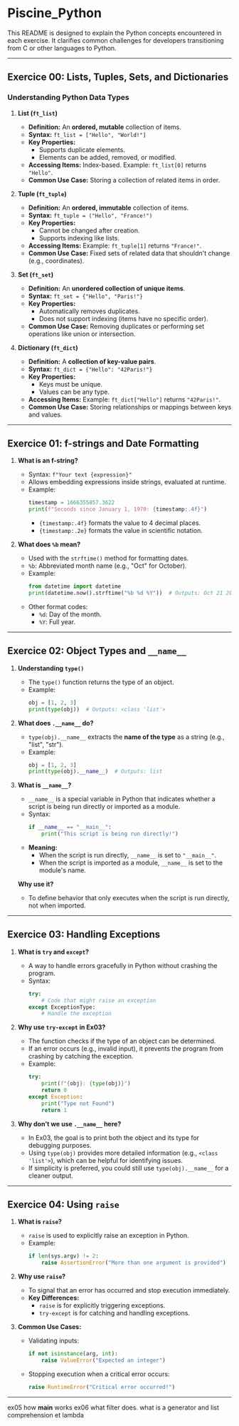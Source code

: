 # Piscine_Python

This README is designed to explain the Python concepts encountered in each exercise. It clarifies common challenges for developers transitioning from C or other languages to Python.

---

## Exercice 00: Lists, Tuples, Sets, and Dictionaries

### Understanding Python Data Types

1. **List (`ft_list`)**

   - **Definition:** An **ordered, mutable** collection of items.
   - **Syntax:** `ft_list = ["Hello", "World!"]`
   - **Key Properties:**
     - Supports duplicate elements.
     - Elements can be added, removed, or modified.
   - **Accessing Items:** Index-based. Example: `ft_list[0]` returns `"Hello"`.
   - **Common Use Case:** Storing a collection of related items in order.

2. **Tuple (`ft_tuple`)**

   - **Definition:** An **ordered, immutable** collection of items.
   - **Syntax:** `ft_tuple = ("Hello", "France!")`
   - **Key Properties:**
     - Cannot be changed after creation.
     - Supports indexing like lists.
   - **Accessing Items:** Example: `ft_tuple[1]` returns `"France!"`.
   - **Common Use Case:** Fixed sets of related data that shouldn't change (e.g., coordinates).

3. **Set (`ft_set`)**

   - **Definition:** An **unordered collection of unique items**.
   - **Syntax:** `ft_set = {"Hello", "Paris!"}`
   - **Key Properties:**
     - Automatically removes duplicates.
     - Does not support indexing (items have no specific order).
   - **Common Use Case:** Removing duplicates or performing set operations like union or intersection.

4. **Dictionary (`ft_dict`)**

   - **Definition:** A **collection of key-value pairs**.
   - **Syntax:** `ft_dict = {"Hello": "42Paris!"}`
   - **Key Properties:**
     - Keys must be unique.
     - Values can be any type.
   - **Accessing Items:** Example: `ft_dict["Hello"]` returns `"42Paris!"`.
   - **Common Use Case:** Storing relationships or mappings between keys and values.

---

## Exercice 01: f-strings and Date Formatting

1. **What is an f-string?**

   - Syntax: `f"Your text {expression}"`
   - Allows embedding expressions inside strings, evaluated at runtime.
   - Example:
     ```python
     timestamp = 1666355857.3622
     print(f"Seconds since January 1, 1970: {timestamp:.4f}")
     ```
     - `{timestamp:.4f}` formats the value to 4 decimal places.
     - `{timestamp:.2e}` formats the value in scientific notation.

2. **What does `%b` mean?**

   - Used with the `strftime()` method for formatting dates.
   - `%b`: Abbreviated month name (e.g., "Oct" for October).
   - Example:
     ```python
     from datetime import datetime
     print(datetime.now().strftime("%b %d %Y"))  # Outputs: Oct 21 2022
     ```
   - Other format codes:
     - `%d`: Day of the month.
     - `%Y`: Full year.

---

## Exercice 02: Object Types and `__name__`

1. **Understanding `type()`**

   - The `type()` function returns the type of an object.
   - Example:
     ```python
     obj = [1, 2, 3]
     print(type(obj))  # Outputs: <class 'list'>
     ```

2. **What does `.__name__` do?**

   - `type(obj).__name__` extracts the **name of the type** as a string (e.g., "list", "str").
   - Example:
     ```python
     obj = [1, 2, 3]
     print(type(obj).__name__)  # Outputs: list
     ```

3. **What is `__name__`?**

   - `__name__` is a special variable in Python that indicates whether a script is being run directly or imported as a module.
   - Syntax:
     ```python
     if __name__ == "__main__":
         print("This script is being run directly!")
     ```
   - **Meaning:**
     - When the script is run directly, `__name__` is set to `"__main__"`.
     - When the script is imported as a module, `__name__` is set to the module's name.

   **Why use it?**
   - To define behavior that only executes when the script is run directly, not when imported.

---

## Exercice 03: Handling Exceptions

1. **What is `try` and `except`?**

   - A way to handle errors gracefully in Python without crashing the program.
   - Syntax:
     ```python
     try:
         # Code that might raise an exception
     except ExceptionType:
         # Handle the exception
     ```

2. **Why use `try-except` in Ex03?**

   - The function checks if the type of an object can be determined.
   - If an error occurs (e.g., invalid input), it prevents the program from crashing by catching the exception.
   - Example:
     ```python
     try:
         print(f"{obj}: {type(obj)}")
         return 0
     except Exception:
         print("Type not Found")
         return 1
     ```

3. **Why don't we use `.__name__` here?**

   - In Ex03, the goal is to print both the object and its type for debugging purposes.
   - Using `type(obj)` provides more detailed information (e.g., `<class 'list'>`), which can be helpful for identifying issues.
   - If simplicity is preferred, you could still use `type(obj).__name__` for a cleaner output.

---

## Exercice 04: Using `raise`

1. **What is `raise`?**

   - `raise` is used to explicitly raise an exception in Python.
   - Example:
     ```python
     if len(sys.argv) != 2:
         raise AssertionError("More than one argument is provided")
     ```

2. **Why use `raise`?**

   - To signal that an error has occurred and stop execution immediately.
   - **Key Differences:**
     - `raise` is for explicitly triggering exceptions.
     - `try-except` is for catching and handling exceptions.

3. **Common Use Cases:**

   - Validating inputs:

     ```python
     if not isinstance(arg, int):
         raise ValueError("Expected an integer")
     ```

   - Stopping execution when a critical error occurs:

     ```python
     raise RuntimeError("Critical error occurred!")
     ```

---


ex05 how __main__ works
ex06 what filter does. what is a generator and list comprehension et lambda

